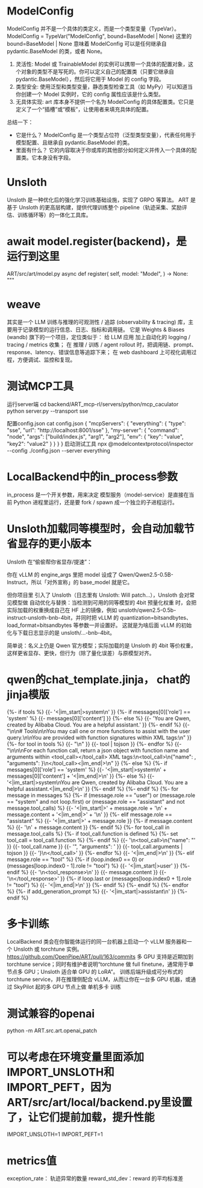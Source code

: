 # ModelConfig
ModelConfig 并不是一个具体的类定义，而是一个类型变量（TypeVar）。
ModelConfig = TypeVar("ModelConfig", bound=BaseModel | None)
这里的 bound=BaseModel | None 意味着 ModelConfig 可以是任何继承自 pydantic.BaseModel 的类，或者 None。
1. 灵活性: Model 或 TrainableModel
   的实例可以携带一个具体的配置对象，这个对象的类型不是写死的。你可以定义自己的配置类（只要它继承自
   pydantic.BaseModel），然后将它用于 Model 的 config 字段。
2. 类型安全: 使用泛型和类型变量，静态类型检查工具（如 MyPy）可以知道当你创建一个 Model 实例时，它的 config 属性应该是什么类型。
3. 无具体实现: art 库本身不提供一个名为 ModelConfig 的具体配置类。它只是定义了一个“插槽”或“模板”，让使用者来填充具体的配置。

  总结一下：

* 它是什么？ ModelConfig 是一个类型占位符（泛型类型变量），代表任何用于模型配置、且继承自 pydantic.BaseModel 的类。
* 里面有什么？ 它的内容取决于你或库的其他部分如何定义并传入一个具体的配置类。它本身没有字段。

# Unsloth
Unsloth 是一种优化后的强化学习训练基础设施，实现了 GRPO 等算法。
ART 是基于 Unsloth 的更高层构建，提供代理训练整个 pipeline（轨迹采集、奖励评估、训练循环等）的一体化工具库。

# await model.register(backend)，是运行到这里
ART/src/art/model.py
async def register(
        self,
        model: "Model",
    ) -> None:
        """

# weave 
其实是一个 LLM 训练与推理的可观测性 / 追踪 (observability & tracing) 库，主要用于记录模型的运行信息、日志、指标和调用链。
它是 Weights & Biases (wandb) 旗下的一个项目，定位类似于：
给 LLM 应用 加上自动化的 logging / tracing / metrics 收集；
在 推理 / 训练 / agent rollout 时，把调用链、prompt、response、latency、错误信息等追踪下来；
在 web dashboard 上可视化调用过程，方便调试、监控和复现。


# 测试MCP工具
运行server端
cd backend/ART_mcp-rl/servers/python/mcp_caculator
python server.py --transport sse

配置config.json
cat config.json
{
  "mcpServers": {
    "everything": {
      "type": "sse",
      "url": "http://localhost:8001/sse"
    },
    "my-server": {
      "command": "node",
      "args": ["build/index.js", "arg1", "arg2"],
      "env": {
        "key": "value",
        "key2": "value2"
      }
    }
  }
}
启动测试工具
npx @modelcontextprotocol/inspector --config ./config.json --server everything

# LocalBackend中的in_process参数
in_process 是一个开关参数，用来决定 模型服务（model-service）是直接在当前 Python 进程里运行，还是要 fork / spawn 成一个独立的子进程运行。


# Unsloth加载同等模型时，会自动加载节省显存的更小版本
Unsloth 在“偷偷帮你省显存/提速”：

你在 vLLM 的 engine_args 里把 model 设成了 Qwen/Qwen2.5-0.5B-Instruct，所以「对外宣称」的 base_model 就是它。

但你项目里 引入了 Unsloth（日志里有 Unsloth: Will patch...），Unsloth 会对常见模型做 自动优化与替换：当检测到可用的同等模型的 4bit 预量化权重 时，会把实际加载的权重换成自己在 HF 上的镜像，例如
unsloth/qwen2.5-0.5b-instruct-unsloth-bnb-4bit，并同时把 vLLM 的 quantization=bitsandbytes、load_format=bitsandbytes 等参数一并设置好。
这就是为啥后面 vLLM 的初始化与下载日志显示的是 unsloth/...-bnb-4bit。

简单说：名义上仍是 Qwen 官方模型；实际加载的是 Unsloth 的 4bit 等价权重，这样更省显存、更快，但行为（除了量化误差）与原模型对齐。


# qwen的chat_template.jinja，  chat的jinja模版
{%- if tools %}
    {{- '<|im_start|>system\n' }}
    {%- if messages[0]['role'] == 'system' %}
        {{- messages[0]['content'] }}
    {%- else %}
        {{- 'You are Qwen, created by Alibaba Cloud. You are a helpful assistant.' }}
    {%- endif %}
    {{- "\n\n# Tools\n\nYou may call one or more functions to assist with the user query.\n\nYou are provided with function signatures within <tools></tools> XML tags:\n<tools>" }}
    {%- for tool in tools %}
        {{- "\n" }}
        {{- tool | tojson }}
    {%- endfor %}
    {{- "\n</tools>\n\nFor each function call, return a json object with function name and arguments within <tool_call></tool_call> XML tags:\n<tool_call>\n{\"name\": <function-name>, \"arguments\": <args-json-object>}\n</tool_call><|im_end|>\n" }}
{%- else %}
    {%- if messages[0]['role'] == 'system' %}
        {{- '<|im_start|>system\n' + messages[0]['content'] + '<|im_end|>\n' }}
    {%- else %}
        {{- '<|im_start|>system\nYou are Qwen, created by Alibaba Cloud. You are a helpful assistant.<|im_end|>\n' }}
    {%- endif %}
{%- endif %}
{%- for message in messages %}
    {%- if (message.role == "user") or (message.role == "system" and not loop.first) or (message.role == "assistant" and not message.tool_calls) %}
        {{- '<|im_start|>' + message.role + '\n' + message.content + '<|im_end|>' + '\n' }}
    {%- elif message.role == "assistant" %}
        {{- '<|im_start|>' + message.role }}
        {%- if message.content %}
            {{- '\n' + message.content }}
        {%- endif %}
        {%- for tool_call in message.tool_calls %}
            {%- if tool_call.function is defined %}
                {%- set tool_call = tool_call.function %}
            {%- endif %}
            {{- '\n<tool_call>\n{"name": "' }}
            {{- tool_call.name }}
            {{- '", "arguments": ' }}
            {{- tool_call.arguments | tojson }}
            {{- '}\n</tool_call>' }}
        {%- endfor %}
        {{- '<|im_end|>\n' }}
    {%- elif message.role == "tool" %}
        {%- if (loop.index0 == 0) or (messages[loop.index0 - 1].role != "tool") %}
            {{- '<|im_start|>user' }}
        {%- endif %}
        {{- '\n<tool_response>\n' }}
        {{- message.content }}
        {{- '\n</tool_response>' }}
        {%- if loop.last or (messages[loop.index0 + 1].role != "tool") %}
            {{- '<|im_end|>\n' }}
        {%- endif %}
    {%- endif %}
{%- endfor %}
{%- if add_generation_prompt %}
    {{- '<|im_start|>assistant\n' }}
{%- endif %}


# 多卡训练
LocalBackend 类会在你智能体运行的同一台机器上启动一个 vLLM 服务器和一个 Unsloth 或 torchtune 实例。
https://github.com/OpenPipe/ART/pull/163/commits
多 GPU 支持是近期加到 torchtune service；同时有维护者说明“torchtune 做 full finetune，通常用于单节点多 GPU；Unsloth 适合单 GPU 的 LoRA”。
训练后端升级成可分布式的 torchtune service，并在推理侧配合 vLLM，从而让你在一台多 GPU 机器，或通过 SkyPilot 起的多 GPU 节点上做 单机多卡 训练


# 测试兼容的openai
python -m ART.src.art.openai_patch


# 可以考虑在环境变量里面添加IMPORT_UNSLOTH和IMPORT_PEFT，因为ART/src/art/local/backend.py里设置了，让它们提前加载，提升性能
IMPORT_UNSLOTH=1
IMPORT_PEFT=1


# metrics值
exception_rate： 轨迹异常的数量
reward_std_dev：reward 的平均标准差